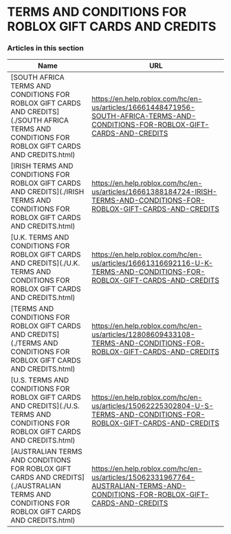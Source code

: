 # TERMS AND CONDITIONS FOR ROBLOX GIFT CARDS AND CREDITS  
### Articles in this section
Name|URL
-|-
[SOUTH AFRICA TERMS AND CONDITIONS FOR ROBLOX GIFT CARDS AND CREDITS](./SOUTH AFRICA TERMS AND CONDITIONS FOR ROBLOX GIFT CARDS AND CREDITS.html) |https://en.help.roblox.com/hc/en-us/articles/16661448471956-SOUTH-AFRICA-TERMS-AND-CONDITIONS-FOR-ROBLOX-GIFT-CARDS-AND-CREDITS
[IRISH TERMS AND CONDITIONS FOR ROBLOX GIFT CARDS AND CREDITS](./IRISH TERMS AND CONDITIONS FOR ROBLOX GIFT CARDS AND CREDITS.html) |https://en.help.roblox.com/hc/en-us/articles/16661388184724-IRISH-TERMS-AND-CONDITIONS-FOR-ROBLOX-GIFT-CARDS-AND-CREDITS
[U.K. TERMS AND CONDITIONS FOR ROBLOX GIFT CARDS AND CREDITS](./U.K. TERMS AND CONDITIONS FOR ROBLOX GIFT CARDS AND CREDITS.html) |https://en.help.roblox.com/hc/en-us/articles/16661316692116-U-K-TERMS-AND-CONDITIONS-FOR-ROBLOX-GIFT-CARDS-AND-CREDITS
[TERMS AND CONDITIONS FOR ROBLOX GIFT CARDS AND CREDITS](./TERMS AND CONDITIONS FOR ROBLOX GIFT CARDS AND CREDITS.html) |https://en.help.roblox.com/hc/en-us/articles/12808609433108-TERMS-AND-CONDITIONS-FOR-ROBLOX-GIFT-CARDS-AND-CREDITS
[U.S. TERMS AND CONDITIONS FOR ROBLOX GIFT CARDS AND CREDITS](./U.S. TERMS AND CONDITIONS FOR ROBLOX GIFT CARDS AND CREDITS.html) |https://en.help.roblox.com/hc/en-us/articles/15062225302804-U-S-TERMS-AND-CONDITIONS-FOR-ROBLOX-GIFT-CARDS-AND-CREDITS
[AUSTRALIAN TERMS AND CONDITIONS FOR ROBLOX GIFT CARDS AND CREDITS](./AUSTRALIAN TERMS AND CONDITIONS FOR ROBLOX GIFT CARDS AND CREDITS.html) |https://en.help.roblox.com/hc/en-us/articles/15062331967764-AUSTRALIAN-TERMS-AND-CONDITIONS-FOR-ROBLOX-GIFT-CARDS-AND-CREDITS
